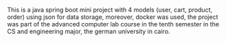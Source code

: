 This is a java spring boot mini project with 4 models (user, cart, product, order) using json for data storage, moreover, docker was used, the project was part of the advanced computer lab course in the tenth semester in the CS and engineering major, the german university in cairo.
